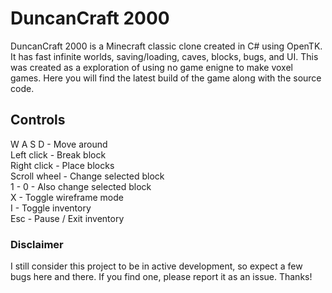 # DuncanCraft 2000

DuncanCraft 2000 is a Minecraft classic clone created in C# using OpenTK. It has fast infinite worlds, saving/loading, caves, blocks, bugs, and UI. This was created as a exploration of using no game enigne to make voxel games. Here you will find the latest build of the game along with the source code.

## Controls

W A S D - Move around  
Left click - Break block  
Right click - Place blocks  
Scroll wheel - Change selected block  
1 - 0 - Also change selected block  
X - Toggle wireframe mode  
I - Toggle inventory  
Esc - Pause / Exit inventory

### Disclaimer

I still consider this project to be in active development, so expect a few bugs here and there. If you find one, please report it as an issue. Thanks!